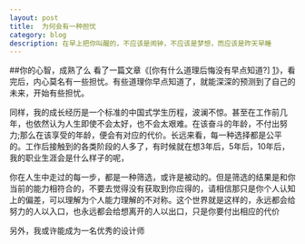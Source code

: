 ```yaml
---
layout: post
title:  为何会有一种担忧
category: blog
description: 在早上把你叫醒的，不应该是闹钟，不应该是梦想，而应该是昨天早睡
---
```



##你的心智，成熟了么
看了一篇文章《[你有什么道理后悔没有早点知道?] [1]》，看完后，内心莫名有一些担忧。有些道理你早点知道了，就能深深的预测到了自己的未来，开始有些担忧。

同样，我的成长经历是一个标准的中国式学生历程，波澜不惊。甚至在工作前几年，也依然认为人生即使不会太好，也不会太艰难。在该奋斗的年龄，不付出努力;那么在该享受的年龄，便会有对应的代价。长远来看，每一种选择都是公平的。工作后接触到的各类阶段的人多了，有时候就在想3年后，5年后，10年后，我的职业生涯会是什么样子的呢，

你在人生中走过的每一步，都是一种筛选，或许是被动的。但是筛选的结果是和你当前的能力相符合的，不要去觉得没有获取到你应得的，请相信那只是你个人认知上的偏差，可以理解为个人能力理解的不对称。这个世界就是这样的，永远都会给努力的人以入口，也永远都会给想离开的人以出口，只是你要付出相应的代价




另外，我或许能成为一名优秀的设计师




[1]:https://www.zhihu.com/question/23819007

